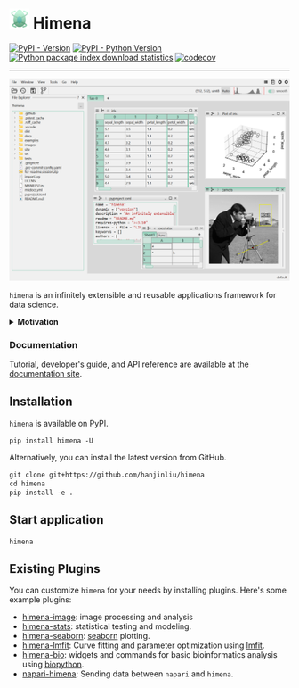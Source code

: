 # ![icon](src/himena/resources/icon-36x36.png) Himena

[![PyPI - Version](https://img.shields.io/pypi/v/himena.svg)](https://pypi.org/project/himena)
[![PyPI - Python Version](https://img.shields.io/pypi/pyversions/himena.svg)](https://pypi.org/project/himena)
[![Python package index download statistics](https://img.shields.io/pypi/dm/himena.svg)](https://pypistats.org/packages/himena)
[![codecov](https://codecov.io/gh/hanjinliu/himena/graph/badge.svg?token=7BS2gF92SL)](https://codecov.io/gh/hanjinliu/himena)

-----

![](images/window.png)

`himena` is an infinitely extensible and reusable applications framework for data
science.

<details><summary><b>Motivation</b></summary>

There are many GUI applications for data science, and many of them use the "plugin
system" to extend their functionality. Even though the plugin system is a good idea,
there are plenty of duplicated works in the third-party plugins.

The reason is that **plugins cannot extend other plugins**. Imagine that you are a
plugin developer and making a plugin that extract features from images as a table. To
make your plugin more useful, you will need to implement not only the table widget, but
filter/sort functions, plotting functions, and I/O functions as well. You will also be
sad to find that these functions cannot readily be used in other plugins.

`himena` is designed so that **plugins developers can cooperate with each other**. The
table widgets you implemented in your plugin can be used by other plugins that return a
tabular data. The plotting functions you implemented in your plugin can be used from
any table widgets implemented in other plugins.

To join this plugin community, please check out the [developer's guide](https://hanjinliu.github.io/himena/dev/).

</details>

### Documentation

Tutorial, developer's guide, and API reference are available at the [documentation site](https://hanjinliu.github.io/himena/).

## Installation

`himena` is available on PyPI.

```shell
pip install himena -U
```

Alternatively, you can install the latest version from GitHub.

```shell
git clone git+https://github.com/hanjinliu/himena
cd himena
pip install -e .
```

## Start application

```shell
himena
```

## Existing Plugins

You can customize `himena` for your needs by installing plugins. Here's some example plugins:

- [himena-image](https://github.com/hanjinliu/himena-image): image processing and analysis
- [himena-stats](https://github.com/hanjinliu/himena-stats): statistical testing and modeling.
- [himena-seaborn](https://github.com/hanjinliu/himena-seaborn): [seaborn](https://github.com/mwaskom/seaborn) plotting.
- [himena-lmfit](https://github.com/hanjinliu/himena-lmfit): Curve fitting and parameter optimization using [lmfit](https://lmfit.github.io/lmfit-py/model.html).
- [himena-bio](https://github.com/hanjinliu/himena-bio): widgets and commands for basic bioinformatics analysis using [biopython](https://github.com/biopython/biopython).
- [napari-himena](https://github.com/hanjinliu/napari-himena): Sending data between `napari` and `himena`.

